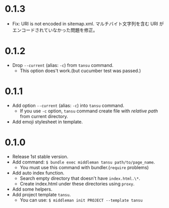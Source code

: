 # 0.1.3

- Fix: URI is not encoded in sitemap.xml. 
  マルチバイト文字列を含む URI がエンコードされていなかった問題を修正。

# 0.1.2

- Drop `--current` (alias: `-c`) from `tansu` command.
    - This option does't work.(but cucumber test was passed.)

# 0.1.1

- Add option `--current` (alias: `-c`) into `tansu` command.
    - If you use `-c` option, `tansu` command create file with _relative path_ from current directory.
- Add emoji stylesheet in template.

# 0.1.0

- Release 1st stable version.
- Add command: `$ bundle exec middleman tansu path/to/page_name`.
    - You must use this command with bundler.(`require` problems)
- Add auto index function.
    - Search empty directory that doesn't have `index.html.\*`.
    - Create index.html under these directories using `proxy`.
- Add some helpers.
- Add project template `tansu`.
    - You can use: `$ middleman init PROJECT --template tansu`
